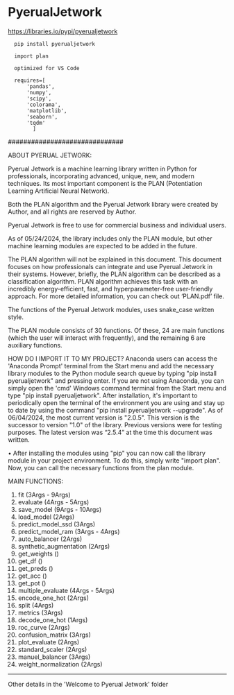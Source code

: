 # PyerualJetwork 

https://libraries.io/pypi/pyerualjetwork

      pip install pyerualjetwork
      
      import plan

      optimized for VS Code
      
      requires=[
          'pandas',
          'numpy',
          'scipy',
          'colorama',
	      'matplotlib',
          'seaborn',
	      'tqdm'
            ]
          
##############################

ABOUT PYERUAL JETWORK:

Pyerual Jetwork is a machine learning library written in Python for professionals, incorporating advanced, unique, new, and modern techniques. Its most important component is the PLAN (Potentiation Learning Artificial Neural Network).

Both the PLAN algorithm and the Pyerual Jetwork library were created by Author, and all rights are reserved by Author.

Pyerual Jetwork is free to use for commercial business and individual users.

As of 05/24/2024, the library includes only the PLAN module, but other machine learning modules are expected to be added in the future.

The PLAN algorithm will not be explained in this document. This document focuses on how professionals can integrate and use Pyerual Jetwork in their systems. However, briefly, the PLAN algorithm can be described as a classification algorithm. PLAN algorithm achieves this task with an incredibly energy-efficient, fast, and hyperparameter-free user-friendly approach. For more detailed information, you can check out ‘PLAN.pdf’ file.


The functions of the Pyerual Jetwork modules, uses snake_case written style.

The PLAN module consists of 30 functions. Of these, 24 are main functions (which the user will interact with frequently), and the remaining 6 are auxiliary functions.



HOW DO I IMPORT IT TO MY PROJECT?
Anaconda users can access the 'Anaconda Prompt' terminal from the Start menu and add the necessary library modules to the Python module search queue by typing "pip install pyerualjetwork" and pressing enter. If you are not using Anaconda, you can simply open the 'cmd' Windows command terminal from the Start menu and type "pip install pyerualjetwork". After installation, it's important to periodically open the terminal of the environment you are using and stay up to date by using the command "pip install pyerualjetwork --upgrade". As of 06/04/2024, the most current version is "2.0.5". This version is the successor to version "1.0" of the library. Previous versions were for testing purposes. The latest version was “2.5.4” at the time this document was written.

•	After installing the modules using "pip" you can now call the library module in your project environment. To do this, simply write "import plan". Now, you can call the necessary functions from the plan module.
				

MAIN FUNCTIONS:
1. fit (3Args - 9Args)
2. evaluate (4Args - 5Args)
3. save_model (9Args - 10Args)
4. load_model (2Args)
5. predict_model_ssd (3Args)
6. predict_model_ram (3Args - 4Args)
7. auto_balancer (2Args)
8. synthetic_augmentation (2Args)
9. get_weights ()
10. get_df ()
11. get_preds ()
12. get_acc ()
13. get_pot ()
14. multiple_evaluate (4Args - 5Args)
15. encode_one_hot (2Args)
16. split (4Args)
17. metrics (3Args)
18. decode_one_hot (1Args)
19. roc_curve (2Args)
20. confusion_matrix (3Args)
21. plot_evaluate (2Args)
22. standard_scaler (2Args)
23. manuel_balancer (3Args)
24. weight_normalization (2Args)

-----

Other details in the 'Welcome to Pyerual Jetwork' folder

